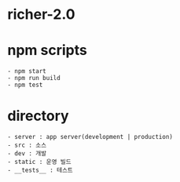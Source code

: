 # richer-2.0

# npm scripts

    - npm start
    - npm run build
    - npm test

# directory

    - server : app server(development | production)
    - src : 소스
    - dev : 개발
    - static : 운영 빌드
    - __tests__ : 테스트
